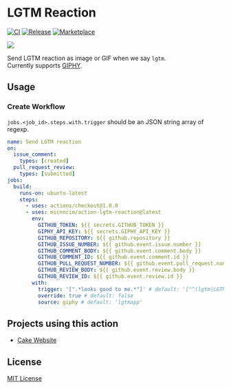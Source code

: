 # LGTM Reaction

[![CI](https://github.com/micnncim/action-lgtm-reaction/workflows/CI/badge.svg)](https://github.com/micnncim/action-lgtm-reaction/actions)
[![Release](https://img.shields.io/github/v/release/micnncim/action-lgtm-reaction.svg?logo=github)](https://github.com/micnncim/action-lgtm-reaction/releases)
[![Marketplace](https://img.shields.io/badge/marketplace-lgtm--reaction-blue?logo=github)](https://github.com/marketplace/actions/lgtm-reaction)

![](docs/assets/screen-record.gif)

Send LGTM reaction as image or GIF when we say `lgtm`.  
Currently supports [GIPHY](https://giphy.com).

## Usage

### Create Workflow

`jobs.<job_id>.steps.with.trigger` should be an JSON string array of regexp.

```yaml
name: Send LGTM reaction
on:
  issue_comment:
    types: [created]
  pull_request_review:
    types: [submitted]
jobs:
  build:
    runs-on: ubuntu-latest
    steps:
      - uses: actions/checkout@1.0.0
      - uses: micnncim/action-lgtm-reaction@latest
        env:
          GITHUB_TOKEN: ${{ secrets.GITHUB_TOKEN }}
          GIPHY_API_KEY: ${{ secrets.GIPHY_API_KEY }}
          GITHUB_REPOSITORY: ${{ github.repository }}
          GITHUB_ISSUE_NUMBER: ${{ github.event.issue.number }}
          GITHUB_COMMENT_BODY: ${{ github.event.comment.body }}
          GITHUB_COMMENT_ID: ${{ github.event.comment.id }}
          GITHUB_PULL_REQUEST_NUMBER: ${{ github.event.pull_request.number }}
          GITHUB_REVIEW_BODY: ${{ github.event.review.body }}
          GITHUB_REVIEW_ID: ${{ github.event.review.id }}
        with:
          trigger: '[".*looks good to me.*"]' # default: '["^(lgtm|LGTM)$", "^[gG]ood [jJ]ob!?$"]'
          override: true # default: false
          source: giphy # default: 'lgtmapp'
```

## Projects using this action

- [Cake Website](https://github.com/cake-build/website)

## License

[MIT License](LICENSE)
